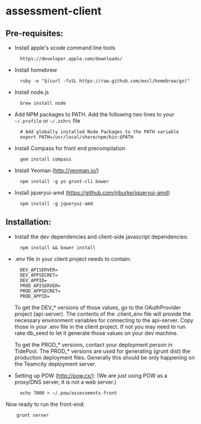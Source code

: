 assessment-client
=================

Pre-requisites:
---------------
* Install apple's xcode command line tools

        https://developer.apple.com/downloads/

* Install homebrew

        ruby -e "$(curl -fsSL https://raw.github.com/mxcl/homebrew/go)"

* Install node.js
  
        brew install node

* Add NPM packages to PATH. Add the following two lines to your `~/.profile` or `~/.zshrc` file

        # Add globally installed Node Packages to the PATH variable
        export PATH=/usr/local/share/npm/bin:$PATH

* Install Compass for front end precompilation

        gem install compass

* Install Yeoman (http://yeoman.io/)

        npm install -g yo grunt-cli bower

* Install jqueryui-amd (https://github.com/jrburke/jqueryui-amd)

        npm install -g jqueryui-amd


Installation:
-------------

* Install the dev dependencies and client-side javascript dependencies:

        npm install && bower install

* .env file in your client project needs to contain:
        
        DEV_APISERVER=
        DEV_APPSECRET=
        DEV_APPID=
        PROD_APISERVER=
        PROD_APPSECRET=
        PROD_APPID=

    To get the DEV_* versions of those values, go to the OAuthProvider project (api-server). The contents of the .client_env file will provide the necessary environment variables for connecting to the api-server. Copy those in your .env file in the client project. If not you may need to run rake:db_seed to let it generate those values on your dev machine. 

    To get the PROD_* versions, contact your deployment person in TidePool. The PROD_* versions are used for generating (grunt dist) the production deployment files. Generally this should be only happening on the Teamcity deployment server.   

* Setting up POW (http://pow.cx/): (We are just using POW as a proxy/DNS server, it is not a web server.)

        echo 7000 > ~/.pow/assessments-front

Now ready to run the front-end:

        grunt server
